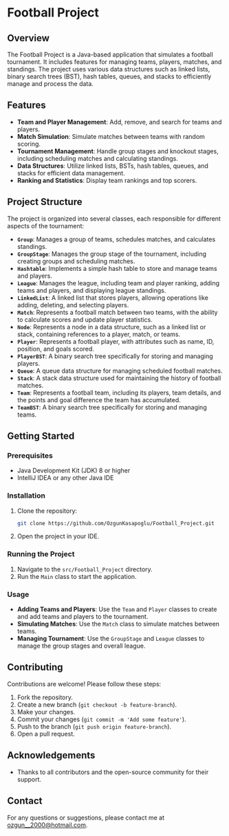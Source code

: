 # Football Project

## Overview

The Football Project is a Java-based application that simulates a football tournament. It includes features for managing teams, players, matches, and standings. The project uses various data structures such as linked lists, binary search trees (BST), hash tables, queues, and stacks to efficiently manage and process the data.

## Features

- **Team and Player Management**: Add, remove, and search for teams and players.
- **Match Simulation**: Simulate matches between teams with random scoring.
- **Tournament Management**: Handle group stages and knockout stages, including scheduling matches and calculating standings.
- **Data Structures**: Utilize linked lists, BSTs, hash tables, queues, and stacks for efficient data management.
- **Ranking and Statistics**: Display team rankings and top scorers.

## Project Structure

The project is organized into several classes, each responsible for different aspects of the tournament:

- **`Group`**: Manages a group of teams, schedules matches, and calculates standings.
- **`GroupStage`**: Manages the group stage of the tournament, including creating groups and scheduling matches.
- **`Hashtable`**: Implements a simple hash table to store and manage teams and players.
- **`League`**: Manages the league, including team and player ranking, adding teams and players, and displaying league standings.
- **`LinkedList`**: A linked list that stores players, allowing operations like adding, deleting, and selecting players.
- **`Match`**: Represents a football match between two teams, with the ability to calculate scores and update player statistics.
- **`Node`**: Represents a node in a data structure, such as a linked list or stack, containing references to a player, match, or teams.
- **`Player`**: Represents a football player, with attributes such as name, ID, position, and goals scored.
- **`PlayerBST`**: A binary search tree specifically for storing and managing players.
- **`Queue`**: A queue data structure for managing scheduled football matches.
- **`Stack`**: A stack data structure used for maintaining the history of football matches.
- **`Team`**: Represents a football team, including its players, team details, and the points and goal difference the team has accumulated.
- **`TeamBST`**: A binary search tree specifically for storing and managing teams.

## Getting Started

### Prerequisites

- Java Development Kit (JDK) 8 or higher
- IntelliJ IDEA or any other Java IDE

### Installation

1. Clone the repository:
    ```sh
    git clone https://github.com/OzgunKasapoglu/Football_Project.git
    ```
2. Open the project in your IDE.

### Running the Project

1. Navigate to the `src/Football_Project` directory.
2. Run the `Main` class to start the application.

### Usage

- **Adding Teams and Players**: Use the `Team` and `Player` classes to create and add teams and players to the tournament.
- **Simulating Matches**: Use the `Match` class to simulate matches between teams.
- **Managing Tournament**: Use the `GroupStage` and `League` classes to manage the group stages and overall league.

## Contributing

Contributions are welcome! Please follow these steps:

1. Fork the repository.
2. Create a new branch (`git checkout -b feature-branch`).
3. Make your changes.
4. Commit your changes (`git commit -m 'Add some feature'`).
5. Push to the branch (`git push origin feature-branch`).
6. Open a pull request.

## Acknowledgements

- Thanks to all contributors and the open-source community for their support.

## Contact

For any questions or suggestions, please contact me at ozgun__2000@hotmail.com.
